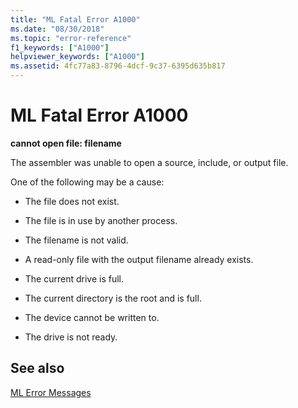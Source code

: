 ```yaml
---
title: "ML Fatal Error A1000"
ms.date: "08/30/2018"
ms.topic: "error-reference"
f1_keywords: ["A1000"]
helpviewer_keywords: ["A1000"]
ms.assetid: 4fc77a83-8796-4dcf-9c37-6395d635b817
---
```

# ML Fatal Error A1000

**cannot open file: filename**

The assembler was unable to open a source, include, or output file.

One of the following may be a cause:

- The file does not exist.

- The file is in use by another process.

- The filename is not valid.

- A read-only file with the output filename already exists.

- The current drive is full.

- The current directory is the root and is full.

- The device cannot be written to.

- The drive is not ready.

## See also

[ML Error Messages](../../assembler/masm/ml-error-messages.md)<br/>